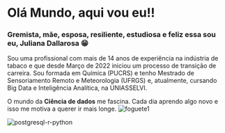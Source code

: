 # Olá Mundo, aqui vou eu!!

### Gremista, mãe, esposa, resiliente, estudiosa e feliz essa sou eu, Juliana Dallarosa 😁

Sou uma profissional com mais de 14 anos de experiência na indústria de tabaco e que desde Março de 2022 iniciou um processo de transição de carreira.
Sou formada em Química (PUCRS) e tenho Mestrado de Sensoriamento Remoto e Meteorologia (UFRGS) e, atualmente, cursando Big Data e Inteligência Analítica, na UNIASSELVI.

O mundo da **Ciência de dados** me fascina. Cada dia aprendo algo novo e isso me motiva a querer ir mais longe. ![foguete1](https://user-images.githubusercontent.com/127895087/226151017-4c0ae90a-2d1b-4522-aaa8-56644c9b1cf5.png)
 

![postgresql-r-python](https://user-images.githubusercontent.com/127895087/226150834-1bac1398-46e6-49b8-911a-9fa20975c8ab.png)
